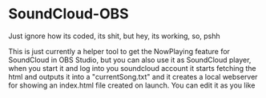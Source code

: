 # SoundCloud-OBS

Just ignore how its coded, its shit, but hey, its working, so, pshh

This is just currently a helper tool to get the NowPlaying feature for SoundCloud in OBS Studio, but you can also use it as SoundCloud player, 
when you start it and log into you soundcloud account it starts fetching the html and outputs it into a "currentSong.txt" and it creates a local
webserver for showing an index.html file created on launch. You can edit it as you like
